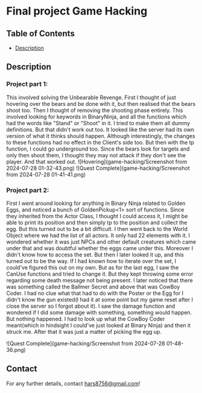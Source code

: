 # Final project Game Hacking

## Table of Contents

- [Description](#description)


## Description

### Project part 1:
This involved solving the Unbearable Revenge. First I thought of just hovering over the bears and be done with it, but then realised that the bears shoot too. Then I thought of removing the shooting phase entirely. This involved looking for keywords in BinaryNinja, and all the functions which had the words like "Stand" or "Shoot" in it. I tried to make them all dummy definitions. But that didn't work out too. It looked like the server had its own version of what it thinks should happen. Although interestingly, the changes to these functions had no effect in the Client's side too. 
But then with the tp function, I could go underground too. Since the bears look for targets and only then shoot them, I thought they may not attack if they don't see the player. And that worked out.
![Hovering](game-hacking/Screenshot from 2024-07-28 01-32-43.png)
![Quest Complete](game-hacking/Screenshot from 2024-07-28 01-41-41.png)






### Project part 2: 
First I went around looking for anything in Binary Ninja related to Golden Eggs, and noticed a bunch of GoldenPickup<1> sort of functions. Since they inherited from the Actor Class, I thought I could access it, I might be able to print its position and then simply tp to the position and collect the egg. But this turned out to be a bit difficult. I then went back to the World Object where we had the list of all actors. It only had 22 elements with it. I wondered whether it was just NPCs and other default creatures which came under that and was doubtful whether the eggs came under this. Moreover I didn't know how to access the set. But then I later looked it up, and this turned out to be the way. If I had known how to iterate over the set, I could've figured this out on my own. But as for the last egg, I saw the CanUse functions and tried to change it. But they kept throwing some error regarding some death message not being present. I later noticed that there was something called the Ballmer Secret and above that was CowBoy Coder. I had no clue what that had to do with the Poster or the Egg for I didn't know the gun existed(I had it at some point but my game reset after I close the server so I forgot about it). I saw the damage function and wondered if I did some damage with something, something would happen. But nothing happened. I had to look up what the CowBoy Coder meant(which in hindsight I could've just looked at Binary Ninja) and then it struck me. After that it was just a matter of picking the egg up.

![Quest Complete](game-hacking/Screenshot from 2024-07-28 01-48-36.png)
## Contact
For any further details, contact hars8756@gmail.com!
